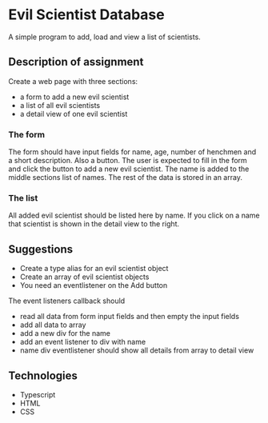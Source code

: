 # Evil Scientist Database
A simple program to add, load and view a list of scientists.

## Description of assignment
Create a web page with three sections:

* a form to add a new evil scientist
* a list of all evil scientists
* a detail view of one evil scientist

### The form
The form should have input fields for name, age, number of henchmen and a short description. Also a button. The user is expected to fill in the form and click the button to add a new evil scientist. The name is added to the middle sections list of names. The rest of the data is stored in an array.

### The list
All added evil scientist should be listed here by name. If you click on a name that scientist is shown in the detail view to the right.

## Suggestions
* Create a type alias for an evil scientist object
* Create an array of evil scientist objects
* You need an eventlistener on the Add button

The event listeners callback should
*   read all data from form input fields and then empty the input fields
*   add all data to array
*   add a new div for the name
*   add an event listener to div with name
*   name div eventlistener should show all details from array to detail view

## Technologies
* Typescript
* HTML
* CSS